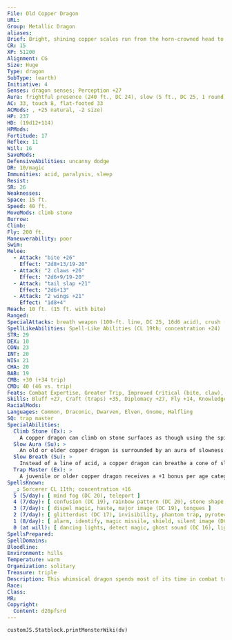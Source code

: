 ```yaml
---
File: Old Copper Dragon
URL: 
Group: Metallic Dragon
aliases: 
Brief: Bright, shining copper scales run from the horn-crowned head to the ridged tail of this long-winged dragon.
CR: 15
XP: 51200
Alignment: CG
Size: Huge
Type: dragon
SubType: (earth)
Initiative: 4
Senses: dragon senses; Perception +27
Aura: frightful presence (240 ft., DC 24), slow (5 ft., DC 25, 1 round)
AC: 33, touch 8, flat-footed 33
ACMods: , +25 natural, -2 size)
HP: 237
HD: (19d12+114)
HPMods: 
Fortitude: 17
Reflex: 11
Will: 16
SaveMods: 
DefensiveAbilities: uncanny dodge
DR: 10/magic
Immunities: acid, paralysis, sleep
Resist: 
SR: 26
Weaknesses: 
Space: 15 ft.
Speed: 40 ft.
MoveMods: climb stone
Burrow: 
Climb: 
Fly: 200 ft.
Maneuverability: poor
Swim: 
Melee: 
  - Attack: "bite +26"
    Effect: "2d8+13/19-20"
  - Attack: "2 claws +26"
    Effect: "2d6+9/19-20"
  - Attack: "tail slap +21"
    Effect: "2d6+13"
  - Attack: "2 wings +21"
    Effect: "1d8+4"
Reach: 10 ft. (15 ft. with bite)
Ranged: 
SpecialAttacks: breath weapon (100-ft. line, DC 25, 16d6 acid), crush (2d8+13, DC 25), slow breath
SpellLikeAbilities: Spell-Like Abilities (CL 19th; concentration +24)  At will- grease (DC 16), hideous laughter (DC 17), stone shape, transmute mud to rock, transmute rock to mud
STR: 29
DEX: 10
CON: 23
INT: 20
WIS: 21
CHA: 20
BAB: 19
CMB: +30 (+34 trip)
CMD: 40 (46 vs. trip)
Feats: Combat Expertise, Greater Trip, Improved Critical (bite, claw), Improved Initiative, Improved Trip, Improved Vital Strike, Power Attack, Spell Focus (Illusion), Vital Strike
Skills: Bluff +27, Craft (traps) +35, Diplomacy +27, Fly +14, Knowledge (geography) +27, Knowledge (history) +27, Perception +27 (+35 vs. traps), Perform (comedy) +24, Sense Motive +27, Stealth +14, Use Magic Device +27
RacialMods: 
Languages: Common, Draconic, Dwarven, Elven, Gnome, Halfling
SQ: trap master
SpecialAbilities:
  Climb Stone (Ex): >
    A copper dragon can climb on stone surfaces as though using the spider climb spell.
  Slow Aura (Su): >
    An old or older copper dragon is surrounded by an aura of slowness. All creatures within 5 feet of the dragon must make a Will save or be affected as per slow for 1 round. An ancient dragon's aura extends to 10 feet. For great wyrm copper dragons, those opponents that fail their saves are slowed for 1d4 rounds. The DC of this save is equal to the dragon's breath weapon. A copper dragon can suppress or activate this aura at will as a free action.
  Slow Breath (Su): >
    Instead of a line of acid, a copper dragon can breathe a cone of slowing gas. Those in the cone must make a Fortitude save or be slowed (as per the spell slow) for 1d6 rounds plus 1 round per age category of the dragon.
  Trap Master (Ex): >
    A juvenile or older copper dragon receives a +1 bonus per age category on Craft (traps) and Perception checks made to locate a trap. Upon becoming a mature adult, he can also use Disable Device to disarm magic traps as if he had the rogue's Trapfinding class feature.
SpellsKnown:
  _: Sorcerer CL 11th; concentration +16
  5 (5/day): [ mind fog (DC 20), teleport ]
  4 (7/day): [ confusion (DC 19), rainbow pattern (DC 20), stone shape ]
  3 (7/day): [ dispel magic, haste, major image (DC 19), tongues ]
  2 (7/day): [ glitterdust (DC 17), invisibility, phantom trap, pyrotechnics, see invisibility ]
  1 (8/day): [ alarm, identify, magic missile, shield, silent image (DC 17) ]
  0 (at will): [ dancing lights, detect magic, ghost sound (DC 16), light, mage hand, message, open/close, prestidigitation, read magic ]
SpellsPrepared: 
SpellDomains: 
Bloodline: 
Environment: hills
Temperature: warm
Organization: solitary
Treasure: triple
Description: This whimsical dragon spends most of its time in combat trying to annoy and frustrate its enemies.
Race: 
Class: 
MR: 
Copyright:
  Content: d20pfsrd
---
```

```dataviewjs
customJS.Statblock.printMonsterWiki(dv)
```
